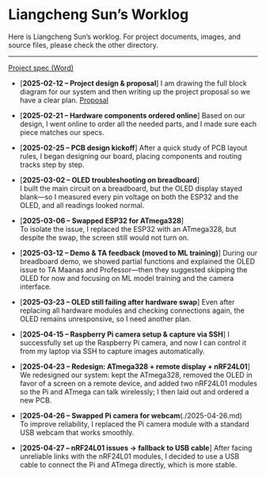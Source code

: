 # Liangcheng Sun’s Worklog

Here is Liangcheng Sun’s worklog. For project documents, images, and source files, please check the other directory.

---
[Project spec (Word)](./docs/spec.docx)
- [**2025-02-12 – Project design & proposal**] 
  I am drawing the full block diagram for our system and then writing up the project proposal so we have a clear plan.
  [Proposal](./block_diagram.pdf)
- [**2025-02-21 – Hardware components ordered online**]
  Based on our design, I went online to order all the needed parts, and I made sure each piece matches our specs.

- [**2025-02-25 – PCB design kickoff**] 
  After a quick study of PCB layout rules, I began designing our board, placing components and routing tracks step by step.

- [**2025-03-02 – OLED troubleshooting on breadboard**]  
  I built the main circuit on a breadboard, but the OLED display stayed blank—so I measured every pin voltage on both the ESP32 and the OLED, and all readings looked normal.

- [**2025-03-06 – Swapped ESP32 for ATmega328**]  
  To isolate the issue, I replaced the ESP32 with an ATmega328, but despite the swap, the screen still would not turn on.

- [**2025-03-12 – Demo & TA feedback (moved to ML training)**]
  During our breadboard demo, we showed partial functions and explained the OLED issue to TA Maanas and Professor—then they suggested skipping the OLED for now and focusing on ML model training and the camera interface.

- [**2025-03-23 – OLED still failing after hardware swap**]
  Even after replacing all hardware modules and checking connections again, the OLED remains unresponsive, so I need another plan.

- [**2025-04-15 – Raspberry Pi camera setup & capture via SSH**] 
  I successfully set up the Raspberry Pi camera, and now I can control it from my laptop via SSH to capture images automatically.

- [**2025-04-23 – Redesign: ATmega328 + remote display + nRF24L01**]
  We redesigned our system: kept the ATmega328, removed the OLED in favor of a screen on a remote device, and added two nRF24L01 modules so the Pi and ATmega can talk wirelessly; I then laid out and ordered a new PCB.

- [**2025-04-26 – Swapped Pi camera for webcam**(./2025-04-26.md)  
  To improve reliability, I replaced the Pi camera module with a standard USB webcam that works smoothly.

- [**2025-04-27 – nRF24L01 issues → fallback to USB cable**]
  After facing unreliable links with the nRF24L01 modules, I decided to use a USB cable to connect the Pi and ATmega directly, which is more stable.
